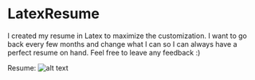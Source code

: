 # LatexResume
I created my resume in Latex to maximize the customization. I want to go back every few months and change what I can so I can always have a perfect resume on hand. Feel free to leave any feedback :)

Resume:
![alt text](MR-ResumeSS "Title")